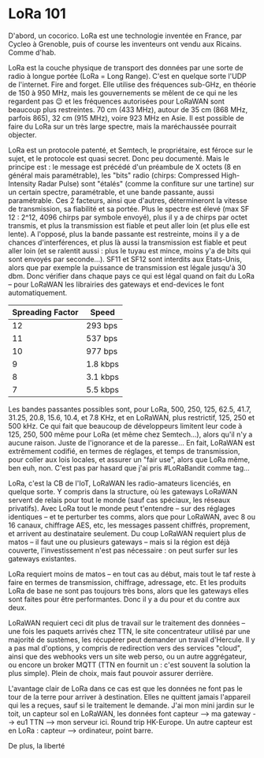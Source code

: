 # LoRa 101

D'abord, un cocorico. LoRa est une technologie inventée en France, par Cycleo à Grenoble, puis of course les inventeurs ont vendu aux Ricains. Comme d'hab.

LoRa est la couche physique de transport des données par une sorte de radio à longue portée (LoRa = Long Range). C'est en quelque sorte l'UDP de l'internet. Fire and forget. Elle utilise des fréquences sub-GHz, en théorie de 150 à 950 MHz, mais les gouvernements se mêlent de ce qui ne les regardent pas 😉 et les fréquences autorisées pour LoRaWAN sont beaucoup plus restreintes. 70 cm (433 MHz), autour de 35 cm (868 MHz, parfois 865), 32 cm (915 MHz), voire 923 MHz en Asie. Il est possible de faire du LoRa sur un très large spectre, mais la maréchaussée pourrait objecter.

LoRa est un protocole patenté, et Semtech, le propriétaire, est féroce sur le sujet, et le protocole est quasi secret. Donc peu documenté. Mais le principe est : le message est précédé d'un préambule de X octets (8 en général mais paramétrable), les "bits" radio (chirps: Compressed High-Intensity Radar Pulse) sont "étalés" (comme la confiture sur une tartine) sur un certain spectre, paramétrable, et une bande passante, aussi paramétrable. Ces 2 facteurs, ainsi que d'autres, détermineront la vitesse de transmission, sa fiabilité et sa portée. Plus le spectre est élevé (max SF 12 : 2^12, 4096 chirps par symbole envoyé), plus il y a de chirps par octet transmis, et plus la transmission est fiable et peut aller loin (et plus elle est lente). A l'opposé, plus la bande passante est restreinte, moins il y a de chances d'interférences, et plus là aussi la transmission est fiable et peut aller loin (et se ralentit aussi : plus le tuyau est mince, moins y'a de bits qui sont envoyés par seconde...). SF11 et SF12 sont interdits aux Etats-Unis, alors que par exemple la puissance de transmission est légale jusqu'à 30 dbm. Donc vérifier dans chaque pays ce qui est légal quand on fait du LoRa – pour LoRaWAN les librairies des gateways et end-devices le font automatiquement.

|Spreading Factor|Speed|
|---|---|
|12|293 bps|
|11|537 bps|
|10|977 bps|
|9|1.8 kbps|
|8|3.1 kbps|
|7|5.5 kbps|

Les bandes passantes possibles sont, pour LoRa, 500, 250, 125, 62.5, 41.7, 31.25, 20.8, 15.6, 10.4, et 7.8 KHz, et en LoRaWAN, plus restrictif, 125, 250 et 500 kHz. Ce qui fait que beaucoup de développeurs limitent leur code à 125, 250, 500 même pour LoRa (et même chez Semtech...), alors qu'il n'y a aucune raison. Juste de l'ignorance et de la paresse... En fait, LoRaWAN est extrêmement codifié, en termes de réglages, et temps de transmission, pour coller aux lois locales, et assurer un "fair use", alors que LoRa même, ben euh, non. C'est pas par hasard que j'ai pris #LoRaBandit comme tag...

LoRa, c'est la CB de l'IoT, LoRaWAN les radio-amateurs licenciés, en quelque sorte. Y compris dans la structure, où les gateways LoRaWAN servent de relais pour tout le monde (sauf cas spéciaux, les réseaux privatifs). Avec LoRa tout le monde peut t'entendre – sur des réglages identiques – et te perturber tes comms, alors que pour LoRaWAN, avec 8 ou 16 canaux, chiffrage AES, etc, les messages passent chiffrés, proprement, et arrivent au destinataire seulement. Du coup LoRaWAN requiert plus de matos – il faut une ou plusieurs gateways – mais si la région est déjà couverte, l'investissement n'est pas nécessaire : on peut surfer sur les gateways existantes.

LoRa requiert moins de matos – en tout cas au début, mais tout le taf reste à faire en termes de transmission, chiffrage, adressage, etc. Et les produits LoRa de base ne sont pas toujours très bons, alors que les gateways elles sont faites pour être performantes. Donc il y a du pour et du contre aux deux.

LoRaWAN requiert ceci dit plus de travail sur le traitement des données – une fois les paquets arrivés chez TTN, le site concentrateur utilisé par une majorité de sustèmes, les récupérer peut demander un travail d'Hercule. Il y a pas mal d'options, y compris de redirection vers des services "cloud", ainsi que des webhooks vers un site web perso, ou un autre aggrégateur, ou encore un broker MQTT (TTN en fournit un : c'est souvent la solution la plus simple). Plein de choix, mais faut pouvoir assurer derrière.

L'avantage clair de LoRa dans ce cas est que les données ne font pas le tour de la terre pour arriver à destination. Elles ne quittent jamais l'appareil qui les a reçues, sauf si le traitement le demande. J'ai mon mini jardin sur le toit, un capteur sol en LoRaWAN, les données font capteur --> ma gateway --> eu1 TTN --> mon serveur ici. Round trip HK-Europe. Un autre capteur est en LoRa : capteur --> ordinateur, point barre.

De plus, la liberté 